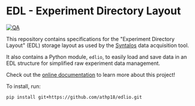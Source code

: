 # EDL - Experiment Directory Layout

[![QA](https://github.com/bothlab/edlio/actions/workflows/python-qa.yml/badge.svg)](https://github.com/bothlab/edlio/actions/workflows/python-qa.yml)

This repository contains specifications for the "Experiment Directory Layout" (EDL) storage layout as
used by the [Syntalos](https://github.com/bothlab/syntalos) data acquisition tool.

It also contains a Python module, `edlio`, to easily load and save data in an EDL structure
for simplified raw experiment data management.

Check out the [online documentation](https://edl.readthedocs.io/latest/) to learn more about this project!

To install, run:
```sh
pip install git+https://github.com/athp18/edlio.git
```
